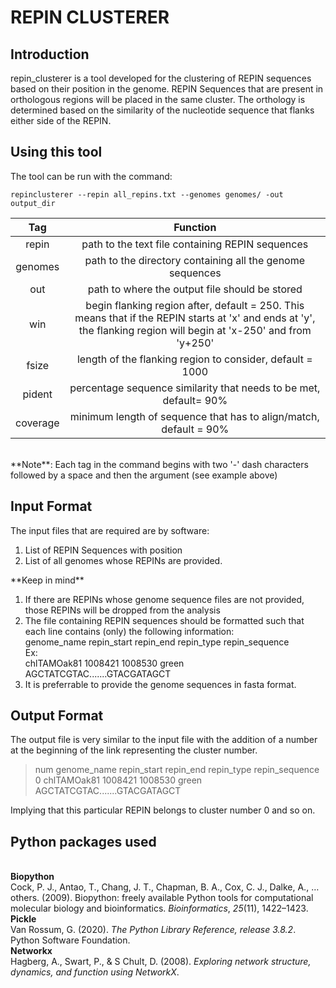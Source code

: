 # REPIN CLUSTERER

## Introduction
repin_clusterer is a tool developed for the clustering of REPIN sequences based on their position in the genome. REPIN Sequences that are present in orthologous regions will be placed in the same cluster. The orthology is determined based on the similarity of the nucleotide sequence that flanks either side of the REPIN.

## Using this tool
The tool can be run with the command:

    repinclusterer --repin all_repins.txt --genomes genomes/ -out output_dir
  | Tag      |      Function      |
|:------------:|:-------------:|
  |repin|path to the text file containing REPIN sequences|
  |genomes|path to the directory containing all the genome sequences|
  |out|path to where the output file should be stored|
  |win|begin flanking region after, default  = 250. This means that if the REPIN starts at 'x' and ends at 'y', the flanking region will begin at 'x-250' and from 'y+250'|
  |fsize|length of the flanking region to consider, default = 1000|
  |pident|percentage sequence similarity that needs to be met, default= 90%|
  |coverage|minimum length of sequence that has to align/match, default = 90%|
  <br>
  **Note**: Each tag in the command begins with two '-' dash characters followed by a space and then the argument (see example above)

## Input Format
The input files that are required are by software:
<ol><li> List of REPIN Sequences with position </li>
<li> List of all genomes whose REPINs are provided. </li>
</ol>
**Keep in mind** <br>
<ol>
<li> If there are REPINs whose genome sequence files are not provided, those REPINs will be dropped from the analysis</li>
<li>The file containing REPIN sequences should be formatted such that each line contains (only) the following information:<br>
genome_name repin_start repin_end repin_type repin_sequence
<br>Ex:<br>
chlTAMOak81 1008421 1008530 green AGCTATCGTAC.......GTACGATAGCT </li>
<li>It is preferrable to provide the genome sequences in fasta format. </li>
</ol>

## Output Format
The output file is very similar to the input file with the addition of a number at the beginning of the link representing the cluster number.

> num genome_name repin_start repin_end repin_type repin_sequence<br>
> 0 chlTAMOak81 1008421 1008530 green AGCTATCGTAC.......GTACGATAGCT

Implying that this particular REPIN belongs to cluster number 0 and so on.

## Python packages used
<br>**Biopython**
<br>Cock, P. J., Antao, T., Chang, J. T., Chapman, B. A., Cox, C. J., Dalke, A., … others. (2009). Biopython: freely available Python tools for computational molecular biology and bioinformatics. _Bioinformatics_, _25_(11), 1422–1423.
<br>**Pickle**
<br>Van Rossum, G. (2020). _The Python Library Reference, release 3.8.2_. Python Software Foundation.
<br>**Networkx**
<br>Hagberg, A., Swart, P., & S Chult, D. (2008). _Exploring network structure, dynamics, and function using NetworkX_.
